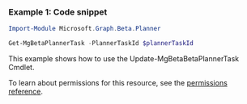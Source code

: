 ### Example 1: Code snippet

```powershellImport-Module Microsoft.Graph.Beta.Planner

Get-MgBetaPlannerTask -PlannerTaskId $plannerTaskId
```
This example shows how to use the Update-MgBetaBetaPlannerTask Cmdlet.
To learn about permissions for this resource, see the [permissions reference](/graph/permissions-reference).

